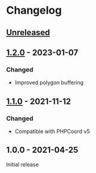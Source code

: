 # Changelog

## [Unreleased]

## [1.2.0] - 2023-01-07
### Changed
- Improved polygon buffering

## [1.1.0] - 2021-11-12
### Changed
- Compatible with PHPCoord v5

## 1.0.0 - 2021-04-25
Initial release

[Unreleased]: https://github.com/dvdoug/PHPCoordAntarctic/compare/v1.2.0...HEAD
[1.2.0]: https://github.com/dvdoug/PHPCoordAntarctic/compare/v1.1.0...v1.2.0
[1.1.0]: https://github.com/dvdoug/PHPCoordAntarctic/compare/v1.0.0...v1.1.0
